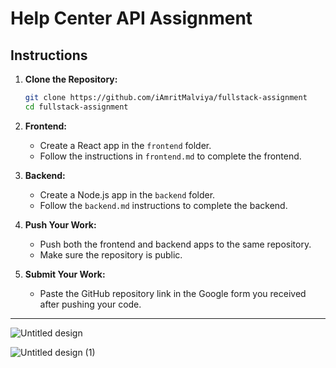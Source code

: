 # Help Center API Assignment

## Instructions

1. **Clone the Repository:**
   ```bash
   git clone https://github.com/iAmritMalviya/fullstack-assignment
   cd fullstack-assignment
   ```

2. **Frontend:**
   - Create a React app in the `frontend` folder.
   - Follow the instructions in `frontend.md` to complete the frontend.

3. **Backend:**
   - Create a Node.js app in the `backend` folder.
   - Follow the `backend.md` instructions to complete the backend.

4. **Push Your Work:**
   - Push both the frontend and backend apps to the same repository.
   - Make sure the repository is public.

5. **Submit Your Work:**
   - Paste the GitHub repository link in the Google form you received after pushing your code.

---
![Untitled design](https://github.com/user-attachments/assets/6591a07a-9177-4cc9-b832-ce7e52b49008)

![Untitled design (1)](https://github.com/user-attachments/assets/07633cb9-81cb-4e9c-8072-5d20fcd7e1b0)


